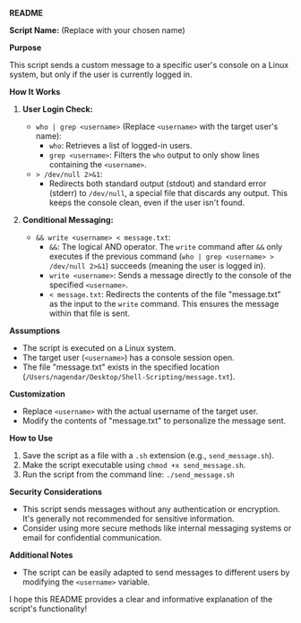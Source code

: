 
**README**

**Script Name:** (Replace with your chosen name)

**Purpose**

This script sends a custom message to a specific user's console on a Linux system, but only if the user is currently logged in.

**How It Works**

1. **User Login Check:**
   - `who | grep <username>` (Replace `<username>` with the target user's name):
     - `who`: Retrieves a list of logged-in users.
     - `grep <username>`: Filters the `who` output to only show lines containing the `<username>`.
   - `> /dev/null 2>&1`:
     - Redirects both standard output (stdout) and standard error (stderr) to `/dev/null`, a special file that discards any output. This keeps the console clean, even if the user isn't found.

2. **Conditional Messaging:**
   - `&& write <username> < message.txt`:
     - `&&`: The logical AND operator. The `write` command after `&&` only executes if the previous command (`who | grep <username> > /dev/null 2>&1`) succeeds (meaning the user is logged in).
     - `write <username>`: Sends a message directly to the console of the specified `<username>`.
     - `< message.txt`: Redirects the contents of the file "message.txt" as the input to the `write` command. This ensures the message within that file is sent.

**Assumptions**

- The script is executed on a Linux system.
- The target user (`<username>`) has a console session open.
- The file "message.txt" exists in the specified location (`/Users/nagendar/Desktop/Shell-Scripting/message.txt`).

**Customization**

- Replace `<username>` with the actual username of the target user.
- Modify the contents of "message.txt" to personalize the message sent.

**How to Use**

1. Save the script as a file with a `.sh` extension (e.g., `send_message.sh`).
2. Make the script executable using `chmod +x send_message.sh`.
3. Run the script from the command line: `./send_message.sh`

**Security Considerations**

- This script sends messages without any authentication or encryption. It's generally not recommended for sensitive information.
- Consider using more secure methods like internal messaging systems or email for confidential communication.

**Additional Notes**

- The script can be easily adapted to send messages to different users by modifying the `<username>` variable.

I hope this README provides a clear and informative explanation of the script's functionality!